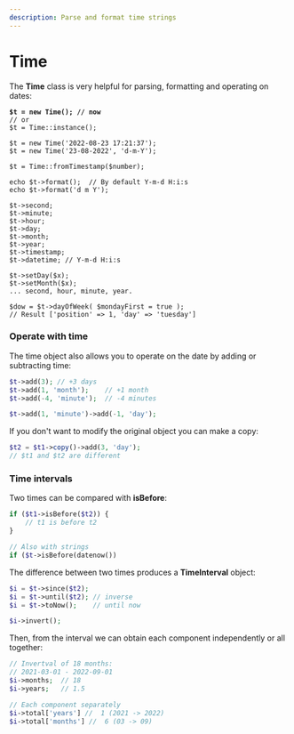 ```yaml
---
description: Parse and format time strings
---
```


# Time

The **Time** class is very helpful for parsing, formatting and operating on dates:

<pre class="language-php"><code class="lang-php"><strong>$t = new Time(); // now
</strong>// or
$t = Time::instance();

$t = new Time('2022-08-23 17:21:37');
$t = new Time('23-08-2022', 'd-m-Y');

$t = Time::fromTimestamp($number);

echo $t->format();  // By default Y-m-d H:i:s
echo $t->format('d m Y');

$t->second;
$t->minute;
$t->hour;
$t->day;
$t->month;
$t->year;
$t->timestamp;
$t->datetime; // Y-m-d H:i:s

$t->setDay($x);
$t->setMonth($x);
... second, hour, minute, year.

$dow = $t->dayOfWeek( $mondayFirst = true );
// Result ['position' => 1, 'day' => 'tuesday']</code></pre>

### Operate with time

The time object also allows you to operate on the date by adding or subtracting time:

```php
$t->add(3); // +3 days
$t->add(1, 'month');    // +1 month
$t->add(-4, 'minute');  // -4 minutes

$t->add(1, 'minute')->add(-1, 'day');
```

If you don't want to modify the original object you can make a copy:

```php
$t2 = $t1->copy()->add(3, 'day');
// $t1 and $t2 are different
```

### Time intervals

Two times can be compared with **isBefore**:

```php
if ($t1->isBefore($t2)) {
    // t1 is before t2
}

// Also with strings
if ($t->isBefore(datenow())
```

The difference between two times produces a **TimeInterval** object:

```php
$i = $t->since($t2);
$i = $t->until($t2); // inverse
$i = $t->toNow();    // until now

$i->invert();
```

Then, from the interval we can obtain each component independently or all together:

```php
// Invertval of 18 months:
// 2021-03-01 - 2022-09-01
$i->months;  // 18
$i->years;   // 1.5

// Each component separately
$i->total['years'] //  1 (2021 -> 2022)
$i->total['months'] //  6 (03 -> 09)
```
